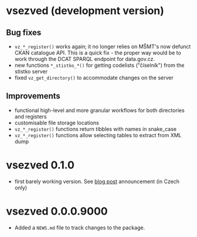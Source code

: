 # vsezved (development version)

## Bug fixes

* `vz_*_register()` works again; it no longer relies on MŠMT's now defunct CKAN catalogue API. This is a quick fix - the proper way would be to work through the DCAT SPARQL endpoint for data.gov.cz.
* new functions `*_stistko_*()` for getting codelists ("číselník") from the stistko server
* fixed `vz_get_directory()` to accommodate changes on the server

## Improvements

* functional high-level and more granular workflows for both directories and registers
* customisable file storage locations
* `vz_*_register()` functions return tibbles with names in snake_case
* `vz_*_register()` functions allow selecting tables to extract from XML dump

# vsezved 0.1.0

* first barely working version. See [blog post](https://petrbouchal.xyz/cz/post/vsezved) announcement (in Czech only)

# vsezved 0.0.0.9000

* Added a `NEWS.md` file to track changes to the package.
